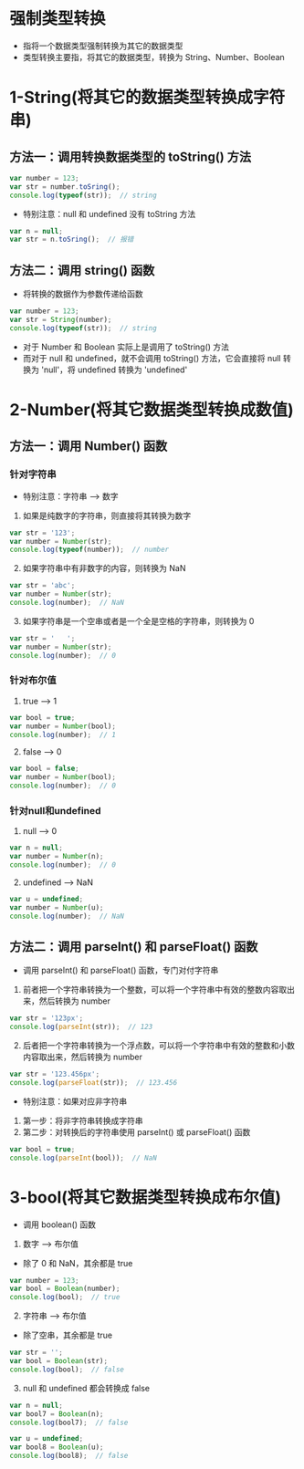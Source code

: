 # 强制类型转换
* 指将一个数据类型强制转换为其它的数据类型
* 类型转换主要指，将其它的数据类型，转换为 String、Number、Boolean



# 1-String(将其它的数据类型转换成字符串)
## 方法一：调用转换数据类型的 toString() 方法
```js
var number = 123;
var str = number.toSring();
console.log(typeof(str));  // string
```
* 特别注意：null 和 undefined 没有 toString 方法
```js
var n = null;
var str = n.toSring();  // 报错
```


## 方法二：调用 string() 函数
* 将转换的数据作为参数传递给函数
```js
var number = 123;
var str = String(number);
console.log(typeof(str));  // string
```
* 对于 Number 和 Boolean 实际上是调用了 toString() 方法
* 而对于 null 和 undefined，就不会调用 toString() 方法，它会直接将 null 转换为 'null'，将 undefined 转换为 'undefined'



# 2-Number(将其它数据类型转换成数值)
## 方法一：调用 Number() 函数
### 针对字符串
* 特别注意：字符串 --> 数字
1. 如果是纯数字的字符串，则直接将其转换为数字
```js
var str = '123';
var number = Number(str);
console.log(typeof(number));  // number
```
2. 如果字符串中有非数字的内容，则转换为 NaN
```js
var str = 'abc';
var number = Number(str);
console.log(number);  // NaN
```
3. 如果字符串是一个空串或者是一个全是空格的字符串，则转换为 0
```js
var str = '   ';
var number = Number(str);
console.log(number);  // 0
```

### 针对布尔值
1. true --> 1
```js
var bool = true;
var number = Number(bool);
console.log(number);  // 1
```
2. false --> 0        
```js
var bool = false;
var number = Number(bool);
console.log(number);  // 0
```

### 针对null和undefined
1. null --> 0
```js
var n = null;
var number = Number(n);
console.log(number);  // 0
```
2. undefined --> NaN
```js
var u = undefined;
var number = Number(u);
console.log(number);  // NaN
```


## 方法二：调用 parseInt() 和 parseFloat() 函数
* 调用 parseInt() 和 parseFloat() 函数，专门对付字符串
1. 前者把一个字符串转换为一个整数，可以将一个字符串中有效的整数内容取出来，然后转换为 number
```js
var str = '123px';
console.log(parseInt(str));  // 123
```
2. 后者把一个字符串转换为一个浮点数，可以将一个字符串中有效的整数和小数内容取出来，然后转换为 number
```js
var str = '123.456px';
console.log(parseFloat(str));  // 123.456
```
* 特别注意：如果对应非字符串
1. 第一步：将非字符串转换成字符串
2. 第二步：对转换后的字符串使用 parseInt() 或 parseFloat() 函数
```js
var bool = true;
console.log(parseInt(bool));  // NaN
```



# 3-bool(将其它数据类型转换成布尔值)
* 调用 boolean() 函数
1. 数字 --> 布尔值
* 除了 0 和 NaN，其余都是 true
```js
var number = 123;
var bool = Boolean(number);
console.log(bool);  // true
```
2. 字符串 --> 布尔值
* 除了空串，其余都是 true
```js
var str = '';
var bool = Boolean(str);
console.log(bool);  // false
```
3. null 和 undefined 都会转换成 false
```js
var n = null;
var bool7 = Boolean(n);
console.log(bool7);  // false

var u = undefined;
var bool8 = Boolean(u);
console.log(bool8);  // false
```